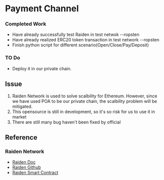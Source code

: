 # Payment Channel
### Completed Work
- Have already successfully test Raiden in test netwok --ropsten
- Have already realized ERC20 token transaction in test network --ropsten 
- Finish python script for different scenario(Open/Close/Pay/Deposit)

### TO Do 
- Deploy it in our private chain.

## Issue
1. Raiden Network is used to solve scalbility for Ethereum. However, since we have used POA to be our private chain, the scalbility problem will be mitigated.
2. This opensource is still in development, so it's so risk for us to use it in market
3. There are still many bug haven't been fixed by official



## Reference
### Raiden Network
- [Raiden Doc](https://raiden-network.readthedocs.io/en/stable/)
- [Raiden Github](https://github.com/raiden-network)
- [Raiden Smart Contract](https://github.com/raiden-network/raiden-contracts)

